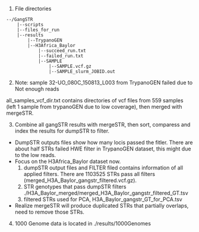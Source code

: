 1. File directories 
```
--/GangSTR 
	|--scripts 
	|--files_for_run 
	|--results 
		|--TrypanoGEN 
		|--H3Africa_Baylor 
			|--succeed_run.txt 
			|--failed_run.txt 
			|--SAMPLE 
				|--SAMPLE.vcf.gz
				|--SAMPLE_slurm_JOBID.out

```
2. Note: sample 32-UO_080C_150813_L003 from TrypanoGEN failed due to Not enough reads

all_samples_vcf_dir.txt contains directories of vcf files from 559 samples (left 1 sample from trypanoGEN due to low coverage), then merged with mergeSTR.

3. Combine all gangSTR results with mergeSTR, then sort, comparess and index the results for dumpSTR to filter.
* DumpSTR outputs files show how many locis passed the fitler. There are about half STRs failed HWE filter in TrypanoGEN dataset, this might due to the low reads.
* Focus on the H3Africa_Baylor dataset now.
	1. dumpSTR output files and FILTER filed contains information of all applied filters. There are 1103525 STRs pass all filters (merged_H3A_Baylor_gangstr_filtered.vcf.gz).
	2. STR genotypes that pass dumpSTR filters ./H3A_Baylor_merged/merged_H3A_Baylor_gangstr_filtered_GT.tsv
	3. filtered STRs used for PCA, H3A_Baylor_gangstr_GT_for_PCA.tsv
* Realize mergeSTR will produce duplicated STRs that partially overlaps, need to remove those STRs.
4. 1000 Genome data is located in ./results/1000Genomes 

